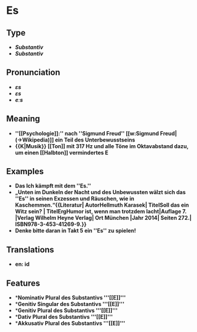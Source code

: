 # Es 
## Type 
- _**Substantiv**_ 
- _**Substantiv**_ 
## Pronunciation 
- _**ɛs**_ 
- _**ɛs**_ 
- _**eːs**_ 
## Meaning 
- **''[[Psychologie]]:'' nach ''Sigmund Freud'' [[w:Sigmund Freud|(→Wikipedia)]] ein Teil des Unterbewusstseins** 
- **{{K|Musik}} [[Ton]] mit 317 Hz und alle Töne im Oktavabstand dazu, um einen [[Halbton]] vermindertes E** 
## Examples 
- **Das Ich kämpft mit dem ''Es.''** 
- **„Unten im Dunkeln der Nacht und des Unbewussten wälzt sich das ''Es'' in seinen Exzessen und Räuschen, wie in Kaschemmen.“<ref>{{Literatur| AutorHellmuth Karasek| TitelSoll das ein Witz sein? | TitelErgHumor ist, wenn man trotzdem lacht|Auflage 7. |Verlag Wilhelm Heyne Verlag| Ort München |Jahr 2014| Seiten 272.| ISBN978-3-453-41269-9.}}</ref>** 
- **Denke bitte daran in Takt 5 ein ''Es'' zu spielen!** 
## Translations 
- **en: id** 
## Features 
- ***Nominativ Plural des Substantivs '''[[E]]'''** 
- ***Genitiv Singular des Substantivs '''[[E]]'''** 
- ***Genitiv Plural des Substantivs '''[[E]]'''** 
- ***Dativ Plural des Substantivs '''[[E]]'''** 
- ***Akkusativ Plural des Substantivs '''[[E]]'''** 
